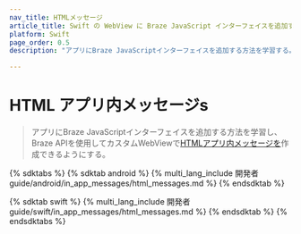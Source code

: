 ```yaml
---
nav_title: HTMLメッセージ
article_title: Swift の WebView に Braze JavaScript インターフェイスを追加する
platform: Swift
page_order: 0.5
description: "アプリにBraze JavaScriptインターフェイスを追加する方法を学習する。"

---
```


# HTML アプリ内メッセージs

> アプリにBraze JavaScriptインターフェイスを追加する方法を学習し、Braze APIを使用してカスタムWebViewで[HTMLアプリ内メッセージを]({{site.baseurl}}/user_guide/message_building_by_channel/in-app_messages/customize/#custom-html-messages)作成できるようにする。

{% sdktabs %}
{% sdktab android %}
{% multi_lang_include 開発者guide/android/in_app_messages/html_messages.md %}
{% endsdktab %}

{% sdktab swift %}
{% multi_lang_include 開発者guide/swift/in_app_messages/html_messages.md %}
{% endsdktab %}
{% endsdktabs %}
